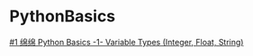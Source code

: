# PythonBasics

[#1 绵绵 Python Basics -1- Variable Types (Integer, Float, String)](https://github.com/MianmianCoding/PythonBasics/blob/main/%E7%BB%B5%E7%BB%B5%20Python%20Basics%20-1-%20Variable%20Types%20(Integer%2C%20Float%2C%20String)%20-%20%E8%AE%B2%E4%B9%89.ipynb)
